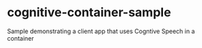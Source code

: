 # cognitive-container-sample
Sample demonstrating a client app that uses Cogntive Speech in a container

